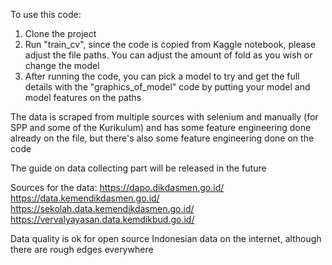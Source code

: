 To use this code:
1. Clone the project
2. Run "train_cv", since the code is copied from Kaggle notebook, please adjust the file paths. You can adjust the amount of fold as you wish or change the model
3. After running the code, you can pick a model to try and get the full details with the "graphics_of_model" code by putting your model and model features on the paths

The data is scraped from multiple sources with selenium and manually (for SPP and some of the Kurikulum) and has some feature engineering done already on the file, but there's also some feature engineering done on the code

The guide on data collecting part will be released in the future

Sources for the data:
https://dapo.dikdasmen.go.id/
https://data.kemendikdasmen.go.id/
https://sekolah.data.kemendikdasmen.go.id/
https://vervalyayasan.data.kemdikbud.go.id/



Data quality is ok for open source Indonesian data on the internet, although there are rough edges everywhere
